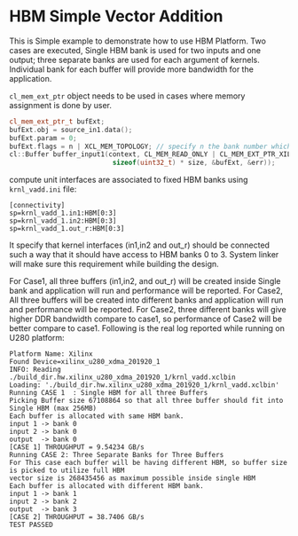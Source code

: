 HBM Simple Vector Addition
===========================
This is Simple example to demonstrate how to use HBM Platform. Two cases are executed, Single HBM bank is used for two inputs and one output; three separate banks are used for each argument of kernels.
Individual bank for each buffer will provide more bandwidth for the application.

`cl_mem_ext_ptr` object needs to be used in cases where memory assignment is done by user.

```c++
cl_mem_ext_ptr_t bufExt;
bufExt.obj = source_in1.data();
bufExt.param = 0;
bufExt.flags = n | XCL_MEM_TOPOLOGY; // specify n the bank number which needs to be targeted (0:31)
cl::Buffer buffer_input1(context, CL_MEM_READ_ONLY | CL_MEM_EXT_PTR_XILINX | CL_MEM_USE_HOST_PTR,
                          sizeof(uint32_t) * size, &bufExt, &err));
```

compute unit interfaces are associated to fixed HBM banks using `krnl_vadd.ini` file:
```
[connectivity]
sp=krnl_vadd_1.in1:HBM[0:3]
sp=krnl_vadd_1.in2:HBM[0:3]
sp=krnl_vadd_1.out_r:HBM[0:3]
```
It specify that kernel interfaces (in1,in2 and out_r) should be connected such a way that it should have access to HBM banks 0 to 3. System linker will make sure this requirement while building the design.

For Case1, all three buffers (in1,in2, and out_r) will be created inside Single bank and application will run and performance will be reported. 
For Case2, All three buffers will be created into different banks and application will run and performance will be reported. 
For Case2, three different banks will give higher DDR bandwidth compare to case1, so performance of Case2 will be better compare to case1.
Following is the real log reported while running on U280 platform:

```
Platform Name: Xilinx
Found Device=xilinx_u280_xdma_201920_1
INFO: Reading ./build_dir.hw.xilinx_u280_xdma_201920_1/krnl_vadd.xclbin
Loading: './build_dir.hw.xilinx_u280_xdma_201920_1/krnl_vadd.xclbin'
Running CASE 1  : Single HBM for all three Buffers 
Picking Buffer size 67108864 so that all three buffer should fit into Single HBM (max 256MB)
Each buffer is allocated with same HBM bank.
input 1 -> bank 0 
input 2 -> bank 0 
output  -> bank 0 
[CASE 1] THROUGHPUT = 9.54234 GB/s
Running CASE 2: Three Separate Banks for Three Buffers
For This case each buffer will be having different HBM, so buffer size is picked to utilize full HBM
vector size is 268435456 as maximum possible inside single HBM
Each buffer is allocated with different HBM bank.
input 1 -> bank 1 
input 2 -> bank 2 
output  -> bank 3 
[CASE 2] THROUGHPUT = 38.7406 GB/s 
TEST PASSED
```
